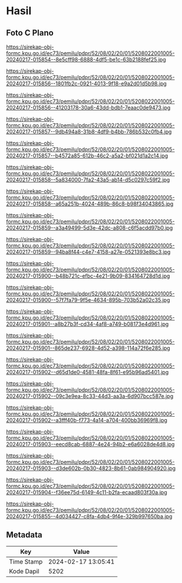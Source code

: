 # Hasil

## Foto C Plano

https://sirekap-obj-formc.kpu.go.id/ec73/pemilu/pdpr/52/08/02/20/01/5208022001005-20240217-015854--8e5cff98-6888-4df5-be1c-63b2188fef25.jpg

https://sirekap-obj-formc.kpu.go.id/ec73/pemilu/pdpr/52/08/02/20/01/5208022001005-20240217-015856--1801fb2c-0921-4013-9f18-e9a2d01d5b98.jpg

https://sirekap-obj-formc.kpu.go.id/ec73/pemilu/pdpr/52/08/02/20/01/5208022001005-20240217-015856--41203178-30a6-43dd-bdb1-7eaac0de9473.jpg

https://sirekap-obj-formc.kpu.go.id/ec73/pemilu/pdpr/52/08/02/20/01/5208022001005-20240217-015857--9db494a8-31b8-4df9-b4bb-786b532c0fb4.jpg

https://sirekap-obj-formc.kpu.go.id/ec73/pemilu/pdpr/52/08/02/20/01/5208022001005-20240217-015857--b4572a85-612b-46c2-a5a2-bf021d1a2c14.jpg

https://sirekap-obj-formc.kpu.go.id/ec73/pemilu/pdpr/52/08/02/20/01/5208022001005-20240217-015858--5a834000-7fa2-43a5-ab14-d5c0297c59f2.jpg

https://sirekap-obj-formc.kpu.go.id/ec73/pemilu/pdpr/52/08/02/20/01/5208022001005-20240217-015858--a65a251b-4024-489b-86c8-b98f34043865.jpg

https://sirekap-obj-formc.kpu.go.id/ec73/pemilu/pdpr/52/08/02/20/01/5208022001005-20240217-015859--a3a49499-5d3e-42dc-a808-c6f5acdd97b0.jpg

https://sirekap-obj-formc.kpu.go.id/ec73/pemilu/pdpr/52/08/02/20/01/5208022001005-20240217-015859--94ba8f44-c4e7-4158-a27e-0521393e8bc3.jpg

https://sirekap-obj-formc.kpu.go.id/ec73/pemilu/pdpr/52/08/02/20/01/5208022001005-20240217-015900--b48b721c-efbc-4e21-9b09-834164728d1d.jpg

https://sirekap-obj-formc.kpu.go.id/ec73/pemilu/pdpr/52/08/02/20/01/5208022001005-20240217-015900--57f7fa79-9f5e-4634-895b-703b52a02c35.jpg

https://sirekap-obj-formc.kpu.go.id/ec73/pemilu/pdpr/52/08/02/20/01/5208022001005-20240217-015901--a8b27b3f-cd34-4af8-a749-b08173e4d961.jpg

https://sirekap-obj-formc.kpu.go.id/ec73/pemilu/pdpr/52/08/02/20/01/5208022001005-20240217-015901--865de237-6928-4d52-a398-114a72f6e285.jpg

https://sirekap-obj-formc.kpu.go.id/ec73/pemilu/pdpr/52/08/02/20/01/5208022001005-20240217-015902--d65d1de0-4581-48fa-8f61-e95b96ad5401.jpg

https://sirekap-obj-formc.kpu.go.id/ec73/pemilu/pdpr/52/08/02/20/01/5208022001005-20240217-015902--09c3e9ea-8c33-44d3-aa3a-6d907bcc587e.jpg

https://sirekap-obj-formc.kpu.go.id/ec73/pemilu/pdpr/52/08/02/20/01/5208022001005-20240217-015902--a3fff40b-f773-4a14-a704-400bb36969f8.jpg

https://sirekap-obj-formc.kpu.go.id/ec73/pemilu/pdpr/52/08/02/20/01/5208022001005-20240217-015903--eecd8cab-6887-4e24-94b2-e6a6028de4d8.jpg

https://sirekap-obj-formc.kpu.go.id/ec73/pemilu/pdpr/52/08/02/20/01/5208022001005-20240217-015903--d3de602b-0b30-4823-8b61-0ab984904920.jpg

https://sirekap-obj-formc.kpu.go.id/ec73/pemilu/pdpr/52/08/02/20/01/5208022001005-20240217-015904--f36ee75d-6149-4c11-b2fa-ecaad803f30a.jpg

https://sirekap-obj-formc.kpu.go.id/ec73/pemilu/pdpr/52/08/02/20/01/5208022001005-20240217-015855--4d034427-c8fa-4db4-9f4e-329b997650ba.jpg


## Metadata

| Key        | Value               |
| ---------- | ------------------- |
| Time Stamp | 2024-02-17 13:05:41 |
| Kode Dapil | 5202                |



